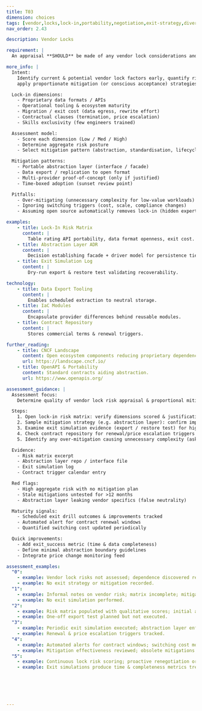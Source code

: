 ```yaml
---
title: T03
dimension: choices
tags: [vendor,locks,lock-in,portability,negotiation,exit-strategy,diversification,risk,vendor-management,diversification-strategy]
nav_order: 2.43

description: Vendor Locks

requirement: |
  An appraisal **SHOULD** be made of any vendor lock considerations and associated risks, and these are understood and accepted/mitigated.

more_info: |
  Intent:
    Identify current & potential vendor lock factors early, quantify risk and
    apply proportionate mitigation (or conscious acceptance) strategies.

  Lock-in dimensions:
    - Proprietary data formats / APIs
    - Operational tooling & ecosystem maturity
    - Migration / exit cost (data egress, rewrite effort)
    - Contractual clauses (termination, price escalation)
    - Skills exclusivity (few engineers trained)

  Assessment model:
    - Score each dimension (Low / Med / High)
    - Determine aggregate risk posture
    - Select mitigation pattern (abstraction, standardisation, lifecycle horizon)

  Mitigation patterns:
    - Portable abstraction layer (interface / facade)
    - Data export / replication to open format
    - Multi-provider proof-of-concept (only if justified)
    - Time-boxed adoption (sunset review point)

  Pitfalls:
    - Over-mitigating (unnecessary complexity for low-value workloads)
    - Ignoring switching triggers (cost, scale, compliance changes)
    - Assuming open source automatically removes lock-in (hidden expertise cost)

examples: 
    - title: Lock-In Risk Matrix
      content: |
        Table rating API portability, data format openness, exit cost.
    - title: Abstraction Layer ADR
      content: |
        Decision establishing facade + driver model for persistence tier.
    - title: Exit Simulation Log
      content: |
        Dry-run export & restore test validating recoverability.

technology:
    - title: Data Export Tooling
      content: |
        Enables scheduled extraction to neutral storage.
    - title: IaC Modules
      content: |
        Encapsulate provider differences behind reusable modules.
    - title: Contract Repository
      content: |
        Stores commercial terms & renewal triggers.

further_reading:
    - title: CNCF Landscape
      content: Open ecosystem components reducing proprietary dependence.
      url: https://landscape.cncf.io/
    - title: OpenAPI & Portability
      content: Standard contracts aiding abstraction.
      url: https://www.openapis.org/

assessment_guidance: |
  Assessment focus:
    Determine quality of vendor lock risk appraisal & proportional mitigation.

  Steps:
    1. Open lock-in risk matrix: verify dimensions scored & justification text present (not default placeholders).
    2. Sample mitigation strategy (e.g. abstraction layer): confirm implementation exists (code / interface) and not purely aspirational.
    3. Examine exit simulation evidence (export / restore test) for high-risk vendors.
    4. Check contract repository for renewal/price escalation triggers & monitoring.
    5. Identify any over-mitigation causing unnecessary complexity (ask for rationale / cost-benefit).

  Evidence:
    - Risk matrix excerpt
    - Abstraction layer repo / interface file
    - Exit simulation log
    - Contract trigger calendar entry

  Red flags:
    - High aggregate risk with no mitigation plan
    - Stale mitigations untested for >12 months
    - Abstraction layer leaking vendor specifics (false neutrality)

  Maturity signals:
    - Scheduled exit drill outcomes & improvements tracked
    - Automated alert for contract renewal windows
    - Quantified switching cost updated periodically

  Quick improvements:
    - Add exit_success metric (time & data completeness)
    - Define minimal abstraction boundary guidelines
    - Integrate price change monitoring feed

assessment_examples:
  "0":
    - example: Vendor lock risks not assessed; dependence discovered reactively.
    - example: No exit strategy or mitigation recorded.
  "1":
    - example: Informal notes on vendor risk; matrix incomplete; mitigations conceptual.
    - example: No exit simulation performed.
  "2":
    - example: Risk matrix populated with qualitative scores; initial abstraction layer defined.
    - example: One-off export test planned but not executed.
  "3":
    - example: Periodic exit simulation executed; abstraction layer enforced via interface boundaries.
    - example: Renewal & price escalation triggers tracked.
  "4":
    - example: Automated alerts for contract windows; switching cost model updated.
    - example: Mitigation effectiveness reviewed; obsolete mitigations simplified.
  "5":
    - example: Continuous lock risk scoring; proactive renegotiation or diversification actions triggered.
    - example: Exit simulations produce time & completeness metrics trending positive.






---
```

